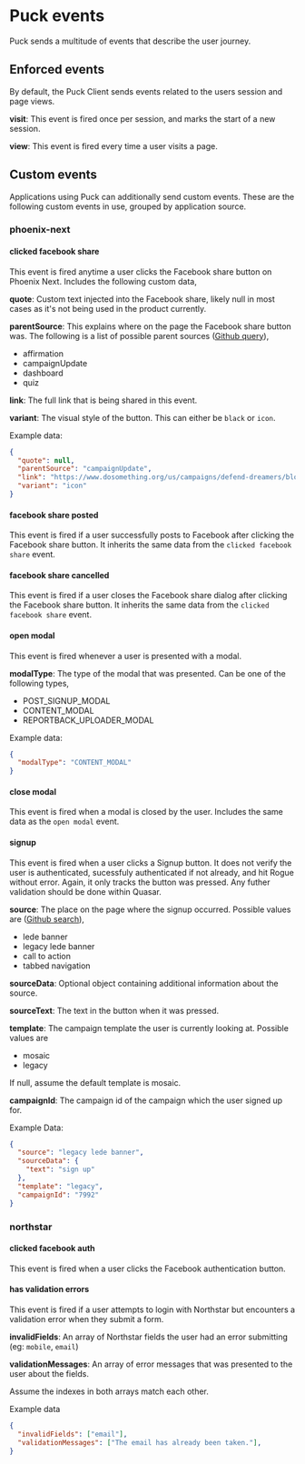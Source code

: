 # Puck events
Puck sends a multitude of events that describe the user journey.

## Enforced events
By default, the Puck Client sends events related to the users session and page views.

**visit**: This event is fired once per session, and marks the start of a new session.

**view**: This event is fired every time a user visits a page.

## Custom events
Applications using Puck can additionally send custom events. These are the following custom events in use, grouped by application source.

### phoenix-next

#### clicked facebook share
This event is fired anytime a user clicks the Facebook share button on Phoenix Next. Includes the following custom data,

**quote**: Custom text injected into the Facebook share, likely null in most cases as it's not being used in the product currently.

**parentSource**: This explains where on the page the Facebook share button was. The following is a list of possible parent sources ([Github query](https://github.com/DoSomething/phoenix-next/search?utf8=%E2%9C%93&q=parentSource&type=)),
- affirmation
- campaignUpdate
- dashboard
- quiz

**link**: The full link that is being shared in this event.

**variant**: The visual style of the button. This can either be `black` or `icon`.

Example data:
```json
{
  "quote": null,
  "parentSource": "campaignUpdate",
  "link": "https://www.dosomething.org/us/campaigns/defend-dreamers/blocks/usEJ6X1rNeC04iOGSK28Q",
  "variant": "icon"
}
```

#### facebook share posted
This event is fired if a user successfully posts to Facebook after clicking the Facebook share button. It inherits the same data from the `clicked facebook share` event.

#### facebook share cancelled
This event is fired if a user closes the Facebook share dialog after clicking the Facebook share button. It inherits the same data from the `clicked facebook share` event.

#### open modal
This event is fired whenever a user is presented with a modal.

**modalType**: The type of the modal that was presented. Can be one of the following types,
- POST_SIGNUP_MODAL
- CONTENT_MODAL
- REPORTBACK_UPLOADER_MODAL

Example data:
```json
{
  "modalType": "CONTENT_MODAL"
}
```

#### close modal
This event is fired when a modal is closed by the user. Includes the same data as the `open modal` event.

#### signup
This event is fired when a user clicks a Signup button. It does not verify the user is authenticated, sucessfuly authenticated if not already, and hit Rogue without error. Again, it only tracks the button was pressed. Any futher validation should be done within Quasar.

**source**: The place on the page where the signup occurred. Possible values are ([Github search](https://github.com/DoSomething/phoenix-next/search?utf8=%E2%9C%93&q=SignupButtonFactory&type=)),
- lede banner
- legacy lede banner
- call to action
- tabbed navigation

**sourceData**: Optional object containing additional information about the source.

**sourceText**: The text in the button when it was pressed.

**template**: The campaign template the user is currently looking at. Possible values are
- mosaic
- legacy

If null, assume the default template is mosaic.

**campaignId**: The campaign id of the campaign which the user signed up for.

Example Data:
```json
{
  "source": "legacy lede banner",
  "sourceData": {
    "text": "sign up"
  },
  "template": "legacy",
  "campaignId": "7992"
}
```

### northstar

#### clicked facebook auth
This event is fired when a user clicks the Facebook authentication button.

#### has validation errors
This event is fired if a user attempts to login with Northstar but encounters a validation error when they submit a form.

**invalidFields**: An array of Northstar fields the user had an error submitting (eg: `mobile`, `email`)

**validationMessages**: An array of error messages that was presented to the user about the fields.

Assume the indexes in both arrays match each other.

Example data
```json
{
  "invalidFields": ["email"],
  "validationMessages": ["The email has already been taken."],
}
```
